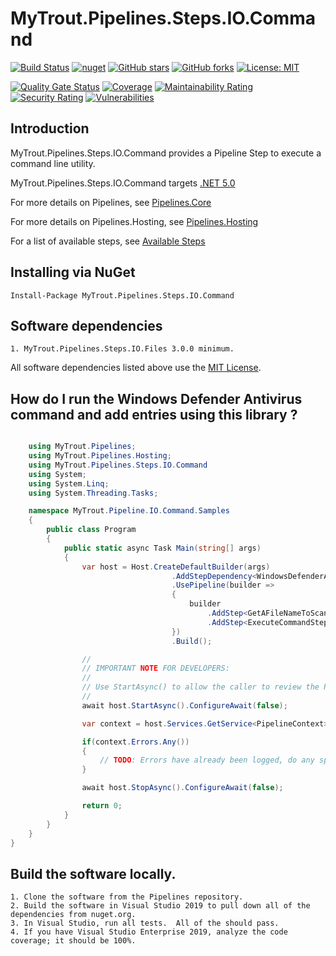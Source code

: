 # MyTrout.Pipelines.Steps.IO.Command

[![Build Status](https://github.com/mytrout/Pipelines/actions/workflows/build-pipelines-steps-io-command.yaml/badge.svg)](https://github.com/mytrout/Pipelines/actions/workflows/build-pipelines-steps-io-command.yaml)
[![nuget](https://buildstats.info/nuget/MyTrout.Pipelines.Steps.IO.Command?includePreReleases=true)](https://www.nuget.org/packages/MyTrout.Pipelines.Steps.IO.Command/)
[![GitHub stars](https://img.shields.io/github/stars/mytrout/Pipelines.svg)](https://github.com/mytrout/Pipelines/stargazers)
[![GitHub forks](https://img.shields.io/github/forks/mytrout/Pipelines.svg)](https://github.com/mytrout/Pipelines/network)
[![License: MIT](https://img.shields.io/github/license/mytrout/Pipelines.svg)](https://licenses.nuget.org/MIT)

[![Quality Gate Status](https://sonarcloud.io/api/project_badges/measure?project=Pipelines.Steps.IO.Command&metric=alert_status)](https://sonarcloud.io/dashboard?id=Pipelines.Steps.IO.Command)
[![Coverage](https://sonarcloud.io/api/project_badges/measure?project=Pipelines.Steps.IO.Command&metric=coverage)](https://sonarcloud.io/dashboard?id=Pipelines.Steps.IO.Command)
[![Maintainability Rating](https://sonarcloud.io/api/project_badges/measure?project=Pipelines.Steps.IO.Command&metric=sqale_rating)](https://sonarcloud.io/dashboard?id=Pipelines.Steps.IO.Command)
[![Security Rating](https://sonarcloud.io/api/project_badges/measure?project=Pipelines.Steps.IO.Command&metric=security_rating)](https://sonarcloud.io/dashboard?id=Pipelines.Steps.IO.Command)
[![Vulnerabilities](https://sonarcloud.io/api/project_badges/measure?project=Pipelines.Steps.IO.Command&metric=vulnerabilities)](https://sonarcloud.io/dashboard?id=Pipelines.Steps.IO.Command)

## Introduction

MyTrout.Pipelines.Steps.IO.Command provides a Pipeline Step to execute a command line utility.

MyTrout.Pipelines.Steps.IO.Command targets [.NET 5.0](https://dotnet.microsoft.com/download/dotnet/5.0)

For more details on Pipelines, see [Pipelines.Core](../../Core/README.md)

For more details on Pipelines.Hosting, see [Pipelines.Hosting](../../Hosting/README.md)

For a list of available steps, see [Available Steps](../README.md)

## Installing via NuGet

    Install-Package MyTrout.Pipelines.Steps.IO.Command

## Software dependencies

    1. MyTrout.Pipelines.Steps.IO.Files 3.0.0 minimum.

All software dependencies listed above use the [MIT License](https://licenses.nuget.org/MIT).

## How do I run the Windows Defender Antivirus command and add entries using this library ?

```csharp

    using MyTrout.Pipelines;
    using MyTrout.Pipelines.Hosting;
    using MyTrout.Pipelines.Steps.IO.Command
    using System;
    using System.Linq;
    using System.Threading.Tasks;

    namespace MyTrout.Pipeline.IO.Command.Samples
    {
        public class Program
        {
            public static async Task Main(string[] args)
            {
                var host = Host.CreateDefaultBuilder(args)
                                    .AddStepDependency<WindowsDefenderAmtivirusOptions>()
                                    .UsePipeline(builder => 
                                    {
                                        builder
                                            .AddStep<GetAFileNameToScanStep>()
                                            .AddStep<ExecuteCommandStep>()
                                    })
                                    .Build();

                //
                // IMPORTANT NOTE FOR DEVELOPERS:
                // 
                // Use StartAsync() to allow the caller to review the PipelineContext after execution.
                //
                await host.StartAsync().ConfigureAwait(false);

                var context = host.Services.GetService<PipelineContext>();

                if(context.Errors.Any())
                {
                    // TODO: Errors have already been logged, do any special error processing here.
                }

                await host.StopAsync().ConfigureAwait(false);

                return 0;
            }
        }
    }
}

```

## Build the software locally.
    1. Clone the software from the Pipelines repository.
    2. Build the software in Visual Studio 2019 to pull down all of the dependencies from nuget.org.
    3. In Visual Studio, run all tests.  All of the should pass.
    4. If you have Visual Studio Enterprise 2019, analyze the code coverage; it should be 100%.